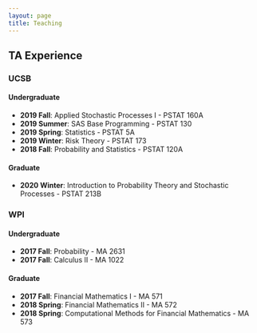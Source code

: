```yaml
---
layout: page
title: Teaching
---
```


## TA Experience

### UCSB
#### Undergraduate
* **2019 Fall**: Applied Stochastic Processes I - PSTAT 160A
* **2019 Summer**: SAS Base Programming - PSTAT 130
* **2019 Spring**: Statistics - PSTAT 5A
* **2019 Winter**: Risk Theory - PSTAT 173
* **2018 Fall**: Probability and Statistics - PSTAT 120A


#### Graduate
* **2020 Winter**: Introduction to Probability Theory and Stochastic Processes - PSTAT 213B

### WPI
#### Undergraduate
* **2017 Fall**: Probability - MA 2631
* **2017 Fall**: Calculus II - MA 1022

#### Graduate
* **2017 Fall**: Financial Mathematics I - MA 571
* **2018 Spring**: Financial Mathematics II - MA 572
* **2018 Spring**: Computational Methods for Financial Mathematics - MA 573

